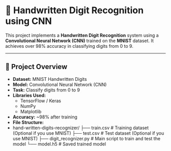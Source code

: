 # 📝 Handwritten Digit Recognition using CNN

This project implements a **Handwritten Digit Recognition** system using a **Convolutional Neural Network (CNN)** trained on the **MNIST** dataset. It achieves over 98% accuracy in classifying digits from 0 to 9.

---

## 📸 **Project Overview**

- **Dataset:** MNIST Handwritten Digits
- **Model:** Convolutional Neural Network (CNN)
- **Task:** Classify digits from 0 to 9
- **Libraries Used:**
    - TensorFlow / Keras
    - NumPy
    - Matplotlib
- **Accuracy:** ~98% after training
- **File Structure:**
- hand-written-digits-recognizer/
├── train.csv                 # Training dataset (Optional if you use MNIST)
├── test.csv                  # Test dataset (Optional if you use MNIST)
├── digit_recognizer.py       # Main script to train and test the model
└── model.h5                  # Saved trained model


